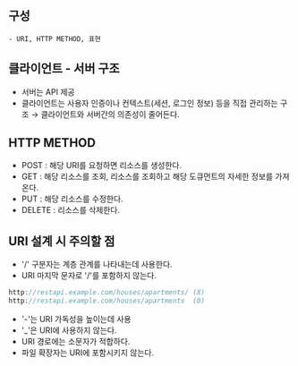 ## 구성
    - URI, HTTP METHOD, 표현
    
## 클라이언트 - 서버 구조
- 서버는 API 제공
- 클라이언트는 사용자 인증이나 컨텍스트(세션, 로그인 정보) 등을 직접 관리하는 구조
  → 클라이언트와 서버간의 의존성이 줄어든다.
    
## HTTP METHOD
- POST : 해당 URI를 요청하면 리소스를 생성한다.
- GET : 해당 리소스를 조회, 리소스를 조회하고 해당 도큐먼트의 자세한 정보를 가져온다.
- PUT : 해당 리소스를 수정한다.
- DELETE : 리소스를 삭제한다.
    
## URI 설계 시 주의할 점
- '/' 구분자는 계층 관계를 나타내는데 사용한다.
- URI 마지막 문자로 '/'를 포함하지 않는다.

```jsx
http://restapi.example.com/houses/apartments/ (X)
http://restapi.example.com/houses/apartments  (0)
```

- '-'는 URI 가독성을 높이는데 사용
- '_'은 URI에 사용하지 않는다.
- URI 경로에는 소문자가 적합하다.
- 파일 확장자는 URI에 포함시키지 않는다.

